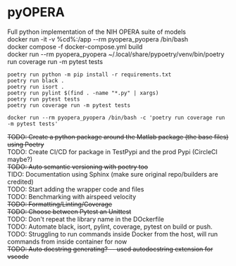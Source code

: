 # pyOPERA
Full python implementation of the NIH OPERA suite of models  
docker run -it -v %cd%:/app --rm pyopera_pyopera /bin/bash  
docker compose -f docker-compose.yml build  
docker run --rm pyopera_pyopera ~/.local/share/pypoetry/venv/bin/poetry run coverage run -m pytest tests  

```
poetry run python -m pip install -r requirements.txt  
poetry run black .  
poetry run isort .  
poetry run pylint $(find . -name "*.py" | xargs)  
poetry run pytest tests  
poetry run coverage run -m pytest tests  

docker run --rm pyopera_pyopera /bin/bash -c 'poetry run coverage run -m pytest tests'  
```

~~TODO: Create a python package around the Matlab package (the base files) using Poetry~~  
TODO: Create CI/CD for package in TestPypi and the prod Pypi (CircleCI maybe?)  
~~TODO: Auto semantic versioning with poetry too~~  
TIDO: Documentation using Sphinx (make sure original repo/builders are credited)  
TODO: Start adding the wrapper code and files  
TODO: Benchmarking with airspeed velocity  
~~TODO: Formatting/Linting/Coverage~~  
~~TODO: Choose between Pytest an Unittest~~  
TODO: Don't repeat the library name in the DOckerfile  
TODO: Automate black, isort, pylint, coverage, pytest on build or push.  
TODO: Struggling to run commands inside Docker from the host, will run commands from inside container for now  
~~TODO: Auto docstring generating? -- used autodocstring extension for vscode~~  
